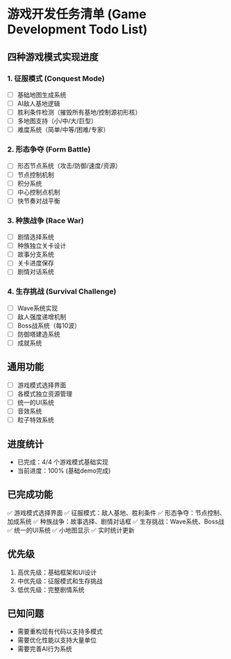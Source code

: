 # 游戏开发任务清单 (Game Development Todo List)

## 四种游戏模式实现进度

### 1. 征服模式 (Conquest Mode)
- [ ] 基础地图生成系统
- [ ] AI敌人基地逻辑
- [ ] 胜利条件检测（摧毁所有基地/控制源初形核）
- [ ] 多地图支持（小/中/大/巨型）
- [ ] 难度系统（简单/中等/困难/专家）

### 2. 形态争夺 (Form Battle)
- [ ] 形态节点系统（攻击/防御/速度/资源）
- [ ] 节点控制机制
- [ ] 积分系统
- [ ] 中心控制点机制
- [ ] 快节奏对战平衡

### 3. 种族战争 (Race War)
- [ ] 剧情选择系统
- [ ] 种族独立关卡设计
- [ ] 故事分支系统
- [ ] 关卡进度保存
- [ ] 剧情对话系统

### 4. 生存挑战 (Survival Challenge)
- [ ] Wave系统实现
- [ ] 敌人强度递增机制
- [ ] Boss战系统（每10波）
- [ ] 防御塔建造系统
- [ ] 成就系统

## 通用功能
- [ ] 游戏模式选择界面
- [ ] 各模式独立资源管理
- [ ] 统一的UI系统
- [ ] 音效系统
- [ ] 粒子特效系统

## 进度统计
- 已完成：4/4 个游戏模式基础实现
- 当前进度：100% (基础demo完成)

## 已完成功能
✅ 游戏模式选择界面
✅ 征服模式：敌人基地、胜利条件
✅ 形态争夺：节点控制、加成系统
✅ 种族战争：故事选择、剧情对话框
✅ 生存挑战：Wave系统、Boss战
✅ 统一的UI系统
✅ 小地图显示
✅ 实时统计更新

## 优先级
1. 高优先级：基础框架和UI设计
2. 中优先级：征服模式和生存挑战
3. 低优先级：完整剧情系统

## 已知问题
- 需要重构现有代码以支持多模式
- 需要优化性能以支持大量单位
- 需要完善AI行为系统